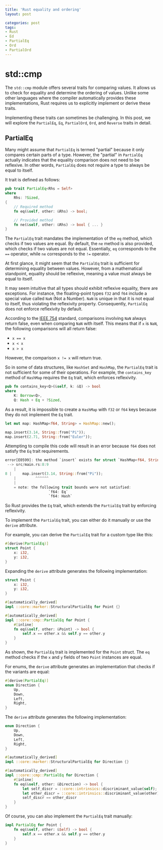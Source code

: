```yaml
---
title: 'Rust equality and ordering'
layout: post

categories: post
tags:
- Rust
- Ed
- PartialEq
- Ord
- PartialOrd
---
```


# std::cmp

The `std::cmp` module offers several traits for comparing values. It allows us to check for equality and determine the ordering of values. Unlike some other languages where the compiler automatically provides these implementations, Rust requires us to explicitly implement or derive these traits.

Implementing these traits can sometimes be challenging. In this post, we will explore the `PartialEq`, `Eq`, `PartialOrd`, `Ord`, and `Reverse` traits in detail.

## PartialEq

Many might assume that `PartialEq` is termed "partial" because it only compares certain parts of a type. However, the "partial" in `PartialEq` actually indicates that the equality comparison does not need to be reflexive. In other words, `PartialEq` does not require a type to always be equal to itself.

It trait is defined as follows:

```rust
pub trait PartialEq<Rhs = Self>
where
    Rhs: ?Sized,
{
    // Required method
    fn eq(&self, other: &Rhs) -> bool;

    // Provided method
    fn ne(&self, other: &Rhs) -> bool { ... }
}
```

The `PartialEq` trait mandates the implementation of the `eq` method, which checks if two values are equal. By default, the `ne` method is also provided, which checks if two values are not equal. Essentially, `eq` corresponds to the `==` operator, while `ne` corresponds to the `!=` operator.

At first glance, it might seem that the `PartialEq` trait is sufficient for determining equality between values. However, from a mathematical standpoint, equality should be reflexive, meaning a value must always be equal to itself.

It may seem intuitive that all types should exhibit reflexive equality, there are exceptions. For instance, the floating-point types `f32` and `f64` include a special value called `NaN` (Not a Number). `NaN` is unique in that it is not equal to itself, thus violating the reflexivity property. Consequently, `PartialEq` does not enforce reflexivity by default.

According to the [IEEE 754] standard, comparisons involving `NaN` always return false, even when comparing `NaN` with itself. This means that if `x` is `NaN`, the following comparisons will all return false:

- `x == x`
- `x < x`
- `x > x`

However, the comparison `x != x` will return true.

So in some of data structures, like `HashSet` and `HashMap`, the `PartialEq` trait is not sufficient for some of their operations. For example, the `contains_key` method of `HashMap` requires the `Eq` trait, which enforces reflexivity.

```rust
pub fn contains_key<Q>(&self, k: &Q) -> bool
where
    K: Borrow<Q>,
    Q: Hash + Eq + ?Sized,
```

As a result, it is impossible to create a `HashMap` with `f32` or `f64` keys because they do not implement the `Eq` trait.

```rust
let mut map: HashMap<f64, String> = HashMap::new();

map.insert(3.14, String::from("Pi"));
map.insert(2.71, String::from("Euler"));
```

Attempting to compile this code will result in an error because `f64` does not satisfy the `Eq` trait requirements.

```rust
error[E0599]: the method `insert` exists for struct `HashMap<f64, String>`, but its trait bounds were not satisfied
 --> src/main.rs:8:9
    |
8 |     map.insert(3.14, String::from("Pi"));
    |         ^^^^^^
    |
    = note: the following trait bounds were not satisfied:
                    `f64: Eq`
                    `f64: Hash`
```

So Rust provides the `Eq` trait, which extends the `PartialEq` trait by enforcing reflexivity.

To implement the `PartialEq` trait, you can either do it manually or use the `derive` attribute.

For example, you can derive the `PartialEq` trait for a custom type like this:

```rust
#[derive(PartialEq)]
struct Point {
    x: i32,
    y: i32,
}
```

Expanding the `derive` attribute generates the following implementation:

```rust
struct Point {
    x: i32,
    y: i32,
}

#[automatically_derived]
impl ::core::marker::StructuralPartialEq for Point {}

#[automatically_derived]
impl ::core::cmp::PartialEq for Point {
    #[inline]
    fn eq(&self, other: &Point) -> bool {
        self.x == other.x && self.y == other.y
    }
}
```

As shown, the `PartialEq` trait is implemented for the `Point` struct. The `eq` method checks if the `x` and `y` fields of two `Point` instances are equal.

For enums, the `derive` attribute generates an implementation that checks if the variants are equal:

```rust
#[derive(PartialEq)]
enum Direction {
    Up,
    Down,
    Left,
    Right,
}
```

The `derive` attribute generates the following implementation:

```rust
enum Direction {
    Up,
    Down,
    Left,
    Right,
}

#[automatically_derived]
impl ::core::marker::StructuralPartialEq for Direction {}

#[automatically_derived]
impl ::core::cmp::PartialEq for Direction {
    #[inline]
    fn eq(&self, other: &Direction) -> bool {
        let self_discr = ::core::intrinsics::discriminant_value(self);
        let other_discr = ::core::intrinsics::discriminant_value(other);
        self_discr == other_discr
    }
}
```

Of course, you can also implement the `PartialEq` trait manually:

```rust
impl PartialEq for Point {
    fn eq(&self, other: &Self) -> bool {
        self.x == other.x && self.y == other.y
    }
}
```


[IEEE 754]: https://en.wikipedia.org/wiki/IEEE_754
